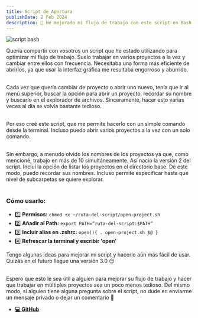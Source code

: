 ```yaml
---
title: Script de Apertura
publishDate: 2 Feb 2024
description: 🚀 He mejorado mi flujo de trabajo con este script en Bash 💻
---
```


<img src='/assets/blog/bash-script.webp' alt='script bash'/>
<br/>

Quería compartir con vosotros un script que he estado utilizando para optimizar mi flujo de trabajo. Suelo trabajar en varios proyectos a la vez y cambiar entre ellos con frecuencia. Necesitaba una forma más eficiente de abrirlos, ya que usar la interfaz gráfica me resultaba engorroso y aburrido.
<br/><br/>

Cada vez que quería cambiar de proyecto o abrir uno nuevo, tenía que ir al menú superior, buscar la opción para abrir un proyecto, recordar su nombre y buscarlo en el explorador de archivos. Sinceramente, hacer esto varias veces al día se volvía bastante tedioso.
<br/><br/>

Por eso creé este script, que me permite hacerlo con un simple comando desde la terminal. Incluso puedo abrir varios proyectos a la vez con un solo comando.
<br/><br/>

Sin embargo, a menudo olvido los nombres de los proyectos ya que, como mencioné, trabajo en más de 10 simultáneamente. Así nació la versión 2 del script. Incluí la opción de listar los proyectos en el directorio base. De este modo, puedo recordar sus nombres. Incluso permite especificar hasta qué nivel de subcarpetas se quiere explorar.
<br/><br/>

### Cómo usarlo:

- 1️⃣ **Permisos:** `chmod +x ~/ruta-del-script/open-project.sh`
- 2️⃣ **Añadir al Path:** `export PATH=”ruta-del-script:$PATH”`
- 3️⃣ **Incluir alias en .zshrc:** `open(){ . open-project.sh $@ }`
- 4️⃣ **Refrescar la terminal y escribir 'open'**

Tengo algunas ideas para mejorar mi script y hacerlo aún más fácil de usar. Quizás en el futuro llegue una versión 3.0 😏
<br/><br/>

Espero que esto le sea útil a alguien para mejorar su flujo de trabajo y hacer que trabajar en múltiples proyectos sea un poco menos tedioso. Del mismo modo, si alguien tiene alguna pregunta sobre el script, no dude en enviarme un mensaje privado o dejar un comentario 🙂

- [**💻 GitHub**](https://github.com/N0M4D-D3V/bash-script)
